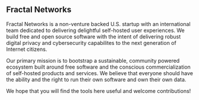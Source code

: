 ## Fractal Networks

<!--

**Here are some ideas to get you started:**

🙋‍♀️ A short introduction - what is your organization all about?
🌈 Contribution guidelines - how can the community get involved?
👩‍💻 Useful resources - where can the community find your docs? Is there anything else the community should know?
🍿 Fun facts - what does your team eat for breakfast?
🧙 Remember, you can do mighty things with the power of [Markdown](https://docs.github.com/github/writing-on-github/getting-started-with-writing-and-formatting-on-github/basic-writing-and-formatting-syntax)
-->

Fractal Networks is a non-venture backed U.S. startup with an international team dedicated to delivering delightful self-hosted user experiences. We build free and open source software with the intent of delivering robust digital privacy and cybersecurity capabilites to the next generation of Internet citizens. 

Our primary mission is to bootstrap a sustainable, community powered ecosystem built around free software and the conscious commercialization of self-hosted products and services. We believe that everyone should have the ability and the right to run their own software and own their own data.

We hope that you will find the tools here useful and welcome contributions!
